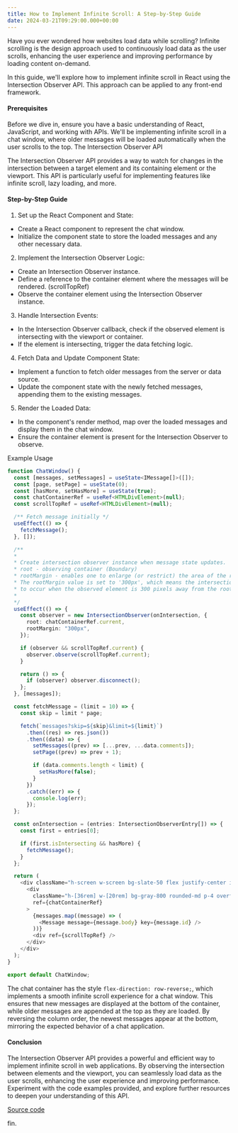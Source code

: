 ```yaml
---
title: How to Implement Infinite Scroll: A Step-by-Step Guide
date: 2024-03-21T09:29:00.000+00:00
---
```


Have you ever wondered how websites load data while scrolling? Infinite scrolling is the design approach used to continuously load data as the user scrolls, enhancing the user experience and improving performance by loading content on-demand.

In this guide, we'll explore how to implement infinite scroll in React using the Intersection Observer API. This approach can be applied to any front-end framework.

#### Prerequisites

Before we dive in, ensure you have a basic understanding of React, JavaScript, and working with APIs. We'll be implementing infinite scroll in a chat window, where older messages will be loaded automatically when the user scrolls to the top.
The Intersection Observer API

The Intersection Observer API provides a way to watch for changes in the intersection between a target element and its containing element or the viewport. This API is particularly useful for implementing features like infinite scroll, lazy loading, and more.

#### Step-by-Step Guide

1. Set up the React Component and State: 
  * Create a React component to represent the chat window.
  * Initialize the component state to store the loaded messages and any other necessary data.

2. Implement the Intersection Observer Logic: 
  * Create an Intersection Observer instance.
  * Define a reference to the container element where the messages will be rendered. (scrollTopRef)
  * Observe the container element using the Intersection Observer instance.

3. Handle Intersection Events: 
  * In the Intersection Observer callback, check if the observed element is intersecting with the viewport or container.
  * If the element is intersecting, trigger the data fetching logic.

4. Fetch Data and Update Component State: 
  * Implement a function to fetch older messages from the server or data source.
  * Update the component state with the newly fetched messages, appending them to the existing messages.

5. Render the Loaded Data: 
  * In the component's render method, map over the loaded messages and display them in the chat window.
  * Ensure the container element is present for the Intersection Observer to observe.

Example Usage

```ts
function ChatWindow() {
  const [messages, setMessages] = useState<IMessage[]>([]);
  const [page, setPage] = useState(0);
  const [hasMore, setHasMore] = useState(true);
  const chatContainerRef = useRef<HTMLDivElement>(null);
  const scrollTopRef = useRef<HTMLDivElement>(null);

  /** Fetch message initially */
  useEffect(() => {
    fetchMessage();
  }, []);

  /**
  *
  * Create intersection observer instance when message state updates.
  * root - observing container (Boundary)
  * rootMargin - enables one to enlarge (or restrict) the area of the root container
  * The rootMargin value is set to '300px', which means the intersection will be considered 
  * to occur when the observed element is 300 pixels away from the root (viewport or container element).
  *
  */
  useEffect(() => {
    const observer = new IntersectionObserver(onIntersection, {
      root: chatContainerRef.current,
      rootMargin: "300px",
    });

    if (observer && scrollTopRef.current) {
      observer.observe(scrollTopRef.current);
    }

    return () => {
      if (observer) observer.disconnect();
    };
  }, [messages]);

  const fetchMessage = (limit = 10) => {
    const skip = limit * page;

    fetch(`messages?skip=${skip}&limit=${limit}`)
      .then((res) => res.json())
      .then((data) => {
        setMessages((prev) => [...prev, ...data.comments]);
        setPage((prev) => prev + 1);

        if (data.comments.length < limit) {
          setHasMore(false);
        }
      })
      .catch((err) => {
        console.log(err);
      });
  };

  const onIntersection = (entries: IntersectionObserverEntry[]) => {
    const first = entries[0];

    if (first.isIntersecting && hasMore) {
      fetchMessage();
    }
  };

  return (
    <div className="h-screen w-screen bg-slate-50 flex justify-center items-center">
      <div
        className="h-[36rem] w-[20rem] bg-gray-800 rounded-md p-4 overflow-auto flex flex-col-reverse gap-4"
        ref={chatContainerRef}
      >
        {messages.map((message) => (
          <Message message={message.body} key={message.id} />
        ))}
        <div ref={scrollTopRef} />
      </div>
    </div>
  );
}

export default ChatWindow;
```

The chat container has the style `flex-direction: row-reverse;`, which implements a smooth infinite scroll experience for a chat window. This ensures that new messages are displayed at the bottom of the container, while older messages are appended at the top as they are loaded. By reversing the column order, the newest messages appear at the bottom, mirroring the expected behavior of a chat application.


#### Conclusion

The Intersection Observer API provides a powerful and efficient way to implement infinite scroll in web applications. By observing the intersection between elements and the viewport, you can seamlessly load data as the user scrolls, enhancing the user experience and improving performance. Experiment with the code examples provided, and explore further resources to deepen your understanding of this API.

[Source code](https://github.com/Sreesanth46/infinite-scroll)

fin.
